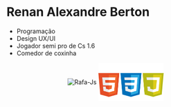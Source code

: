 # **Renan Alexandre Berton**

- Programação 
- Design UX/UI
- Jogador semi pro de Cs 1.6
- Comedor de coxinha

<div align="center">
  <img img align="center" alt="Rafa-Js" height="auto" width="30%" src= "https://github-readme-stats.vercel.app/api/top-langs/?username=renanberton&themes=dark">
  <img img align="center" m alt="Rafa-Js" height="auto" width="30%" src= "https://github.com/renanberton/renanberton/blob/main/icones.png">
</div>



